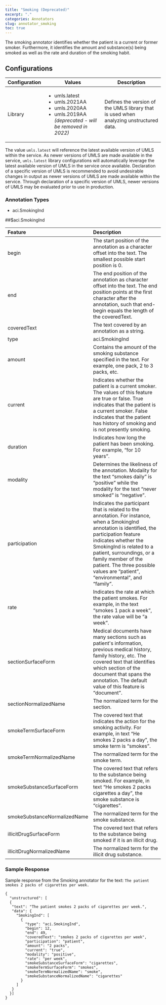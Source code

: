 ```yaml
---
title: "Smoking (Deprecated)"
excerpt: "."
categories: Annotators
slug: annotator_smoking
toc: true
---
```

<!-- ---

copyright:
  years: 2011, 2021
lastupdated: "2019-09-21"

keywords: annotator clinical data, clinical data, annotation

subcollection: wh-acd

---

# Smoking (Deprecated) -->

The smoking annotator identifies whether the patient is a current or former smoker. Furthermore, it identifies the amount and substance(s) being smoked as well as the rate and duration of the smoking habit.

## Configurations

| Configuration | Values | Description |
|:--------------|--------|-------------|
| Library | <ul><li>umls.latest</li><li>umls.2021AA</li><li>umls.2020AA</li><li>umls.2019AA <i>(deprecated - will be removed in 2022)</i></li></ul> | Defines the version of the UMLS library that is used when analyzing unstructured data. |

The value `umls.latest` will reference the latest available version of UMLS within the service. As newer versions of UMLS are made available in the service, `umls.latest` library configurations will automatically leverage the latest available version of UMLS in the service once available. Declaration of a specific version of UMLS is recommended to avoid undesirable changes in output as newer versions of UMLS are made available within the service. Through declaration of a specific version of UMLS, newer versions of UMLS may be evaluated prior to use in production.

### Annotation Types

* aci.SmokingInd

##$aci.SmokingInd

| Feature | Description |
|:--------|:------------|
| begin | The start position of the annotation as a character offset into the text. The smallest possible start position is 0. |
| end | The end position of the annotation as character offset into the text. The end position points at the first character after the annotation, such that end-begin equals the length of the coveredText. |
| coveredText | The text covered by an annotation as a string. |
| type | aci.SmokingInd |
| amount | Contains the amount of the smoking substance specified in the text.  For example, one pack, 2 to 3 packs, etc. |
| current | Indicates whether the patient is a current smoker.  The values of this feature are true or false. True indicates that the patient is a current smoker. False indicates that the patient has history of smoking and is not presently smoking. |
| duration | Indicates how long the patient has been smoking.  For example, <q>for 10 years</q>. |
| modality | Determines the likeliness of the annotation. Modality for the text <q>smokes daily</q> is <q>positive</q> while the modality for the text <q>never smoked</q> is <q>negative</q>. |
| participation | Indicates the participant that is related to the annotation.  For instance, when a SmokingInd annotation is identified, the participation feature indicates whether the SmokingInd is related to a patient, surroundings, or a family member of the patient.  The three possible values are <q>patient</q>, <q>environmental</q>, and <q>family</q>. |
| rate | Indicates the rate at which the patient smokes.  For example, in the text <q>smokes 1 pack a week</q>, the rate value will be <q>a week</q>. |
| sectionSurfaceForm | Medical documents have many sections such as patient's information, previous medical history, family history, etc.  The covered text that identifies which section of the document that spans the annotation. The default value of this feature is <q>document</q>. |
| sectionNormalizedName | The normalized term for the section. |
| smokeTermSurfaceForm | The covered text that indicates the action for the smoking activity. For example, in text <q>He smokes 2 packs a day</q>, the smoke term  is <q>smokes</q>. |
| smokeTermNormalizedName | The normalized term for the smoke term. |
| smokeSubstanceSurfaceForm | The covered text that refers to the substance being smoked. For example, in text <q>He smokes 2 packs cigarettes a day</q>, the smoke substance is <q>cigarettes</q>. |
| smokeSubstanceNormalizedName | The normalized term for the smoke substance. |
| illicitDrugSurfaceForm | The covered text that refers to the substance being smoked if it is an illicit drug. |
| illicitDrugNormalizedName | The normalized term for the illicit drug substance. |

### Sample Response

Sample response from the Smoking annotator for the text: `The patient smokes 2 packs of cigarettes per week.`

```
{
  "unstructured": [
  {
   "text": "The patient smokes 2 packs of cigarettes per week.",
   "data": {
     "SmokingInd": [
       {
         "type": "aci.SmokingInd",
         "begin": 12,
         "end": 49,
         "coveredText": "smokes 2 packs of cigarettes per week",
         "participation": "patient",
         "amount": "2 packs",
         "current": "true",
         "modality": "positive",
         "rate": "per week",
         "smokeSubstanceSurfaceForm": "cigarettes",
         "smokeTermSurfaceForm": "smokes",
         "smokeTermNormalizedName": "smoke",
         "smokeSubstanceNormalizedName": "cigarettes"
       }
     ]
   }
  }]
}
```
